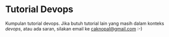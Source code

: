 # Tutorial Devops

Kumpulan tutorial devops. Jika butuh tutorial lain yang masih dalam konteks *devops*, atau ada saran, silakan email ke <a href="mailto:caknopal@gmail.com">caknopal@gmail.com</a> :-)
